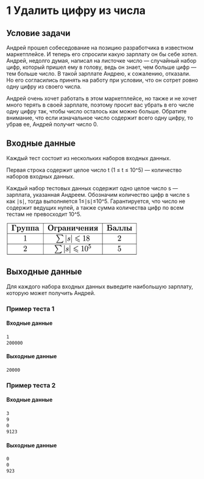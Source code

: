 # 1 Удалить цифру из числа

## Условие задачи

Андрей прошел собеседование на позицию разработчика в известном маркетплейсе. И теперь его спросили какую зарплату он бы
себе хотел. Андрей, недолго думая, написал на листочке число — случайный набор цифр, который пришел ему в голову, ведь
он знает, чем больше цифр — тем больше число. В такой зарплате Андрею, к сожалению, отказали. Но его согласились принять
на работу при условии, что он сотрет ровно одну цифру из своего числа.

Андрей очень хочет работать в этом маркетплейсе, но также и не хочет много терять в своей зарплате, поэтому просит вас
убрать в его числе одну цифру так, чтобы число осталось как можно больше. Обратите внимание, что если изначальное число
содержит всего одну цифру, то убрав ее, Андрей получит число 0.

## Входные данные

Каждый тест состоит из нескольких наборов входных данных.

Первая строка содержит целое число t (1 ≤ t ≤ 10^5) — количество наборов входных данных.

Каждый набор тестовых данных содержит одно целое число s — зарплата, указанная Андреем.
Обозначим количество цифр в числе s как ∣s∣, тогда выполняется 1≤∣s∣≤10^5.
Гарантируется, что число не содержит ведущих нулей, а также сумма количества цифр по всем тестам не превосходит 10^5.

![img.png](img.png)

## Выходные данные

Для каждого набора входных данных выведите наибольшую зарплату, которую может получить Андрей.

### Пример теста 1

#### Входные данные

```
1
200000

```

#### Выходные данные

```
20000

```

### Пример теста 2

#### Входные данные

```
3
9
0
9123

```

#### Выходные данные

```
0
0
923

```
